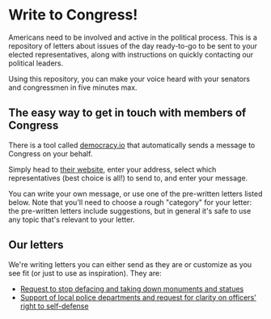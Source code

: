 # Write to Congress!

Americans need to be involved and active in the political process. This is a repository of letters about issues of the day ready-to-go to be sent to your elected representatives, along with instructions on quickly contacting our political leaders.

Using this repository, you can make your voice heard with your senators and congressmen in five minutes max.

## The easy way to get in touch with members of Congress

There is a tool called [democracy.io](https://democracy.io) that automatically sends a message to Congress on your behalf.

Simply head to [their website](https://democracy.io), enter your address, select which representatives (best choice is all!) to send to, and enter your message.

You can write your own message, or use one of the pre-written letters listed below. Note that you'll need to choose a rough "category" for your letter: the pre-written letters include suggestions, but in general it's safe to use any topic that's relevant to your letter.

## Our letters

We're writing letters you can either send as they are or customize as you see fit (or just to use as inspiration). They are:

- [Request to stop defacing and taking down monuments and statues](https://github.com/timbodini/write-to-congress/blob/master/letters/01_taking-down-monuments.md)
- [Support of local police departments and request for clarity on officers' right to self-defense](https://github.com/timbodini/write-to-congress/blob/master/letters/02-support-the-police.md)
